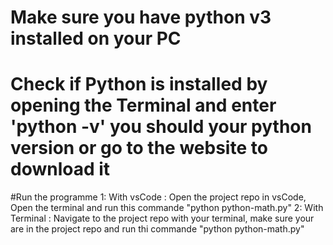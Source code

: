 # Make sure you have python v3 installed on your PC
# Check if Python is installed by opening the Terminal and enter 'python -v' you should your python version or go to the website to download it 

#Run the programme 
 1: With vsCode : Open the project repo in vsCode, Open the terminal and run this commande "python python-math.py"
 2: With Terminal : Navigate to the project repo with your terminal, make sure your are in the project repo and run thi commande "python python-math.py"
 
